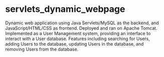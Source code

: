 # servlets_dynamic_webpage
Dynamic web application using Java Servlets/MySQL as the backend, and JavaScript/HTML/CSS as frontend. Deployed and ran on Apache Tomcat.
Implemented as a User Management system, providing an interface to interact with a User database.
Features including searching for Users, adding Users to the database, updating Users in the database, and removing Users from the database.
